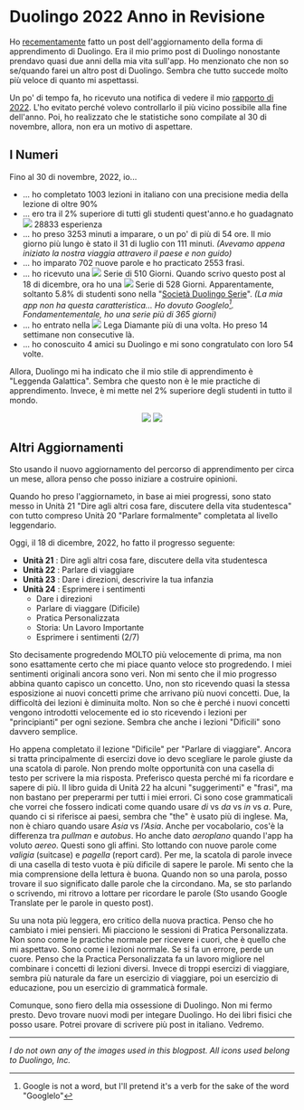 # Duolingo 2022 Anno in Revisione

Ho [recementamente](../20221126/duolingoupdate.html) fatto un post
dell'aggiornamento della forma di apprendimento di Duolingo. Era il mio primo post
di Duolingo nonostante prendavo quasi due anni della mia vita sull'app. Ho
menzionato che non so se/quando farei un altro post di Duolingo. Sembra che
tutto succede molto pi&ugrave; veloce di quanto mi aspettassi.

Un po' di tempo fa, ho ricevuto una notifica di vedere il mio
[rapporto di 2022](https://blog.duolingo.com/year-in-review-behind-the-scenes/).
L'ho evitato perch&eacute; volevo controllarlo il pi&ugrave; vicino possibile
alla fine dell'anno. Poi, ho realizzato che le statistiche sono compilate al
30 di novembre, allora, non era un motivo di aspettare.

## I Numeri

Fino al 30 di novembre, 2022, io...

- ... ho completato <span class="blue">1003 lezioni</span> in italiano con una
	precisione media della lezione di <span class="blue">oltre 90%</span>
- ... ero tra il <span class="gold">2% superiore</span> di tutti gli studenti
	quest'anno.e ho guadagnato ![](xp.png) <span class="xp">28833 esperienza</span>
- ... ho preso <span class="purple">3253 minuti</span> a imparare, o un po' di
	pi&ugrave; di <span class="purple">54 ore</span>. Il mio giorno pi&ugrave;
	lungo &egrave; stato il <span class="purple">31 di luglio</span> con
	<span class="purple">111 minuti</span>. _(Avevamo appena iniziato la nostra
	viaggia attravero il paese e non guido)_
- ... ho imparato <span class="blue">702 nuove parole</span> e ho practicato
	<span class="blue">2553 frasi</span>.
- ... ho ricevuto una ![](streak.png) <span class="streak">Serie di 510
	Giorni</span>. Quando scrivo questo post al 18 di dicembre, ora ho una
	![](streak.png) <span class="streak">Serie di 528 Giorni</span>.
	Apparentamente, soltanto <span class="streak">5.8%</span> di studenti sono
	nella 
	"[Societ&agrave; Duolingo Serie](https://duoplanet.com/duolingo-streak-society/)".
	_(La mia app non ha questa caratteristica... Ho dovuto Googlelo[^1].
	Fondamentementale, ho una serie pi&ugrave; di 365 giorni)_
- ... ho entrato nella ![](diamond.png) <span class="diamond">Lega Diamante</span>
	pi&ugrave; di una volta. Ho preso <span class="diamond">14 settimane non
	consecutive</span> l&agrave;.
- ... ho conoscuito <span class="blue">4 amici</span> su Duolingo e mi sono
	congratulato con loro <span class="blue">54 volte</span>.

Allora, Duolingo mi ha indicato che il mio stile di apprendimento &egrave;
<span class="galactic">"Leggenda Galattica"</span>. Sembra che questo non
&egrave; le mie practiche di apprendimento. Invece, &egrave; mi mette nel
 <span class="galactic">2% superiore degli studenti in tutto il mondo</span>.

<center id="sidebyside">
<img src="duolingostats.png">
<img src="duolingogalactic.png">
</center>

## Altri Aggiornamenti

Sto usando il nuovo aggiornamento del percorso di apprendimento per circa un
mese, allora penso che posso iniziare a costruire opinioni.

Quando ho preso l'aggiornameto, in base ai miei progressi, sono stato messo in
Unit&agrave; 21 "Dire agli altri cosa fare, discutere della vita studentesca"
con tutto compreso Unit&agrave; 20 "Parlare formalmente" completata al livello
<span class="legendary">leggendario</span>.

Oggi, il 18 di dicembre, 2022, ho fatto il progresso seguente:

- <span class="legendary">**Unit&agrave; 21** : Dire agli altri cosa fare,
	discutere della vita studentesca</span>
- <span class="gold">**Unit&agrave; 22** : Parlare di viaggiare</span>
- <span class="gold">**Unit&agrave; 23** : Dare i direzioni, descrivire la tua
	infanzia</span>
- **Unit&agrave; 24** : Esprimere i sentimenti
	- <span class="gold">Dare i direzioni</span>
	- <span class="gold">Parlare di viaggare (Dificile)</span>
	- <span class="gold">Pratica Personalizzata</span>
	- <span class="gold">Storia: Un Lavoro Importante</span>
	- Esprimere i sentimenti (2/7)

Sto decisamente progredendo MOLTO pi&ugrave; velocemente di prima, ma non sono
esattamente certo che mi piace quanto veloce sto progredendo. I miei sentimenti
originali ancora sono veri. Non mi sento che il mio progresso abbina quanto
capisco un concetto. Uno, non sto ricevendo quasi la stessa esposizione ai nuovi
concetti prime che arrivano pi&ugrave; nuovi concetti. Due, la difficolt&agrave;
dei lezioni &egrave; diminuita molto. Non so che &egrave; perch&eacute; i nuovi
concetti vengono introdotti velocemente ed io sto ricevendo i lezioni per
"principianti" per ogni sezione. Sembra che anche i lezioni "Dificili" sono
davvero semplice.

Ho appena completato il lezione "Dificile" per "Parlare di viaggiare". Ancora
si tratta principalmente di esercizi dove io devo scegliare le parole giuste
da una scatola di parole. Non prendo molte opportunit&agrave; con una casella di
testo per scrivere la mia risposta. Preferisco questa perch&eacute; mi fa
ricordare e sapere di pi&ugrave;. Il libro guida di Unit&agrave; 22 ha alcuni
"suggerimenti" e "frasi", ma non bastano per preperarmi per tutti i miei errori.
Ci sono cose grammaticali che vorrei che fossero indicati come quando usare
_di_ vs _da_ vs _in_ vs _a_. Pure, quando ci si riferisce ai paesi, sembra che
"the" &egrave; usato pi&ugrave; di inglese. Ma, non &egrave; chiaro quando usare
_Asia_ vs _l'Asia_. Anche per vocabolario, cos'&egrave; la differenza tra
_pullman_ e _autobus_. Ho anche dato _aeroplano_ quando l'app ha voluto _aereo_.
Questi sono gli affini. Sto lottando con nuove parole come _valigia_ (suitcase)
e _pagella_ (report card). Per me, la scatola di parole invece di una casella
di testo vuota &egrave; pi&ugrave; dificile di sapere le parole. Mi sento che
la mia comprensione della lettura &egrave; buona. Quando non so una parola,
posso trovare il suo significato dalle parole che la circondano. Ma, se sto
parlando o scrivendo, mi ritrovo a lottare per ricordare le parole (Sto usando
Google Translate per le parole in questo post).

Su una nota pi&ugrave; leggera, ero critico della nuova practica. Penso che ho
cambiato i miei pensieri. Mi piacciono le sessioni di Pratica Personalizzata.
Non sono come le practiche normale per ricevere i cuori, che è quello che mi
aspettavo. Sono come i lezioni normale. Se si fa un errore, perde un cuore.
Penso che la Practica Personalizzata fa un lavoro migliore nel combinare i
concetti di lezioni diversi. Invece di troppi esercizi di viaggiare, sembra
pi&ugrave; naturale da fare un esercizio di viaggiare, poi un esercizio di
educazione, pou un esercizio di grammatic&agrave; formale.

Comunque, sono fiero della mia ossessione di Duolingo. Non mi fermo presto.
Devo trovare nuovi modi per integare Duolingo. Ho dei libri fisici che posso
usare. Potrei provare di scrivere pi&ugrave; post in italiano. Vedremo.

[^1]: Google is not a word, but I'll pretend it's a verb for the sake of the
word "Googlelo"

---

_I do not own any of the images used in this blogpost._
_All icons used belong to Duolingo, Inc._

